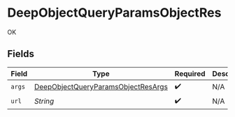 # DeepObjectQueryParamsObjectRes

OK


## Fields

| Field                                                                                               | Type                                                                                                | Required                                                                                            | Description                                                                                         |
| --------------------------------------------------------------------------------------------------- | --------------------------------------------------------------------------------------------------- | --------------------------------------------------------------------------------------------------- | --------------------------------------------------------------------------------------------------- |
| `args`                                                                                              | [DeepObjectQueryParamsObjectResArgs](../../models/operations/DeepObjectQueryParamsObjectResArgs.md) | :heavy_check_mark:                                                                                  | N/A                                                                                                 |
| `url`                                                                                               | *String*                                                                                            | :heavy_check_mark:                                                                                  | N/A                                                                                                 |
